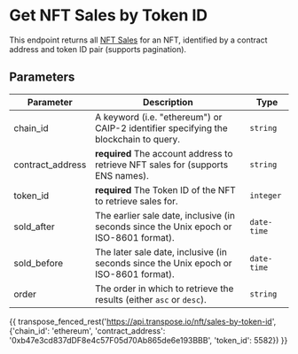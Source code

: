 # Get NFT Sales by Token ID

This endpoint returns all [NFT Sales](../models/nft_sale_model.md) for an NFT, identified by a contract address and token ID pair (supports pagination).

## Parameters
| Parameter     | Description                                                                          | Type     | 
|---------------|--------------------------------------------------------------------------------------|----------|
| chain_id      | A keyword (i.e. "ethereum") or CAIP-2 identifier specifying the blockchain to query. | `string` | 
| contract_address | **required** The account address to retrieve NFT sales for (supports ENS names).    | `string` | 
| token_id | **required** The Token ID of the NFT to retrieve sales for.    | `integer` | 
| sold_after | The earlier sale date, inclusive (in seconds since the Unix epoch or ISO-8601 format).    | `date-time` | 
| sold_before | The later sale date, inclusive (in seconds since the Unix epoch or ISO-8601 format).    | `date-time` | 
| order | The order in which to retrieve the results (either `asc` or `desc`).    | `string` | 

{{ transpose_fenced_rest('https://api.transpose.io/nft/sales-by-token-id', {'chain_id': 'ethereum', 'contract_address': '0xb47e3cd837dDF8e4c57F05d70Ab865de6e193BBB', 'token_id': 5582}) }}